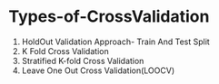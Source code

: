 # Types-of-CrossValidation
1. HoldOut Validation Approach- Train And Test Split
2. K Fold Cross Validation
3. Stratified K-fold Cross Validation
4. Leave One Out Cross Validation(LOOCV)
